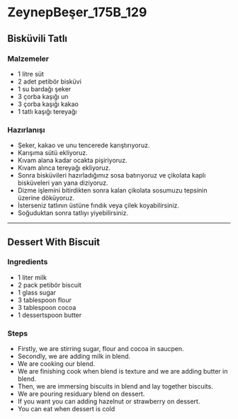 # ZeynepBeşer_175B_129
## Bisküvili Tatlı
### Malzemeler
- 1 litre süt
- 2 adet petibör bisküvi
- 1 su bardağı şeker
- 3 çorba kaşığı un
- 3 çorba kaşığı kakao
- 1 tatlı kaşığı tereyağı
### Hazırlanışı
- Şeker, kakao ve unu tencerede karıştırıyoruz.
- Karışıma sütü ekliyoruz.
- Kıvam alana kadar ocakta pişiriyoruz.
- Kıvam alınca tereyağı ekliyoruz.
- Sonra bisküvileri hazırladığımız sosa batırıyoruz ve çikolata kaplı bisküveleri yan yana diziyoruz.
- Dizme işlemini bitirdikten sonra kalan çikolata sosumuzu tepsinin üzerine döküyoruz.
- İsterseniz tatlının üstüne fındık veya çilek koyabilirsiniz.
- Soğuduktan sonra tatlıyı yiyebilirsiniz. 
---
## Dessert With Biscuit
### Ingredients
- 1 liter milk
- 2 pack petibör biscuit
- 1 glass sugar
- 3 tablespoon flour
- 3 tablespoon cocoa
- 1 dessertspoon butter
### Steps
- Firstly, we are stirring sugar, flour and cocoa in saucpen.
- Secondly, we are adding milk in blend.
- We are cooking our blend.
- We are finishing cook when blend is texture and we are adding butter in blend.
- Then, we are immersing biscuits in blend and lay together biscuits.
- We are pouring residuary blend on dessert.
- If you want you can adding hazelnut or strawberry on dessert.
- You can eat when dessert is cold




